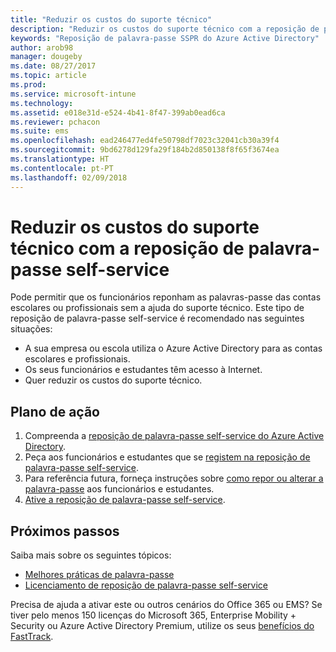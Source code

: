 ```yaml
---
title: "Reduzir os custos do suporte técnico"
description: "Reduzir os custos do suporte técnico com a reposição de palavra-passe self-service"
keywords: "Reposição de palavra-passe SSPR do Azure Active Directory"
author: arob98
manager: dougeby
ms.date: 08/27/2017
ms.topic: article
ms.prod: 
ms.service: microsoft-intune
ms.technology: 
ms.assetid: e018e31d-e524-4b41-8f47-399ab0ead6ca
ms.reviewer: pchacon
ms.suite: ems
ms.openlocfilehash: ead246477ed4fe50798df7023c32041cb30a39f4
ms.sourcegitcommit: 9bd6278d129fa29f184b2d850138f8f65f3674ea
ms.translationtype: HT
ms.contentlocale: pt-PT
ms.lasthandoff: 02/09/2018
---
```

# <a name="reduce-help-desk-costs-with-self-service-password-reset"></a>Reduzir os custos do suporte técnico com a reposição de palavra-passe self-service

Pode permitir que os funcionários reponham as palavras-passe das contas escolares ou profissionais sem a ajuda do suporte técnico. Este tipo de reposição de palavra-passe self-service é recomendado nas seguintes situações:
* A sua empresa ou escola utiliza o Azure Active Directory para as contas escolares e profissionais.
* Os seus funcionários e estudantes têm acesso à Internet.
* Quer reduzir os custos do suporte técnico.

## <a name="action-plan"></a>Plano de ação

1. Compreenda a [reposição de palavra-passe self-service do Azure Active Directory](https://docs.microsoft.com/azure/active-directory/active-directory-passwords-overview). 
2. Peça aos funcionários e estudantes que se [registem na reposição de palavra-passe self-service](https://docs.microsoft.com/azure/active-directory/active-directory-passwords-reset-register).
3. Para referência futura, forneça instruções sobre [como repor ou alterar a palavra-passe](https://docs.microsoft.com/azure/active-directory/active-directory-passwords-update-your-own-password) aos funcionários e estudantes.
4. [Ative a reposição de palavra-passe self-service](https://docs.microsoft.com/azure/active-directory/active-directory-passwords-getting-started).

## <a name="next-steps"></a>Próximos passos

Saiba mais sobre os seguintes tópicos:
* [Melhores práticas de palavra-passe](https://docs.microsoft.com/azure/active-directory/active-directory-secure-passwords) 
* [Licenciamento de reposição de palavra-passe self-service](https://docs.microsoft.com/azure/active-directory/active-directory-secure-passwords)

Precisa de ajuda a ativar este ou outros cenários do Office 365 ou EMS? Se tiver pelo menos 150 licenças do Microsoft 365, Enterprise Mobility + Security ou Azure Active Directory Premium, utilize os seus [benefícios do FastTrack](https://docs.microsoft.com/enterprise-mobility-security/solutions/enterprise-mobility-fasttrack-program).